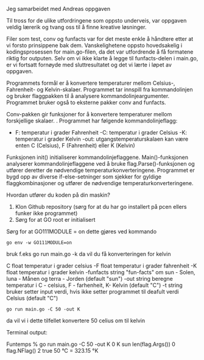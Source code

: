 Jeg samarbeidet med Andreas oppgaven

Til tross for de ulike utfordringene som oppsto underveis, var oppgaven veldig lærerik og tvang oss til å finne kreative løsninger.

Filer som test, conv og funfacts var for det meste enkle å håndtere etter at vi forsto prinsippene bak dem. Vanskelighetene oppsto hovedsakelig i kodingsprosessen for main.go-filen, da det var utfordrende å få formatene riktig for outputen. Selv om vi ikke klarte å legge til funfacts-delen i main.go, er vi fortsatt fornøyde med sluttresultatet og det vi lærte i løpet av oppgaven.

Programmets formål er å konvertere temperaturer mellom Celsius-, Fahrenheit- og Kelvin-skalaer. Programmet tar innspill fra kommandolinjen og bruker flaggpakken til å analysere kommandolinjeargumenter. Programmet bruker også to eksterne pakker conv and funfacts.

Conv-pakken gir funksjoner for å konvertere temperaturer mellom forskjellige skalaer. . Programmet har følgende kommandolinjeflagg:

- F: temperatur i grader Fahrenheit
-C: temperatur i grader Celsius
-K: temperatur i grader Kelvin
-out: utgangstemperaturskalaen kan være enten C (Celsius), F (Fahrenheit) eller K (Kelvin)

Funksjonen init() initialiserer kommandolinjeflaggene. Main()-funksjonen analyserer kommandolinjeflaggene ved å bruke flag.Parse()-funksjonen og utfører deretter de nødvendige temperaturkonverteringene. Programmet er bygd opp av diverse if-else-setninger som sjekker for gyldige flaggkombinasjoner og utfører de nødvendige temperaturkonverteringene.

Hvordan utfører du koden på din maskin?

1. Klon Github repository (sørg for at du har go installert på pcen ellers funker ikke programmet)
2. Sørg for at GO root er initialisert

Sørg for at GO111MODULE = on dette gjøres ved kommando

`go env -w GO111MODULE=on`

bruk f.eks go run main.go -k da vil du få konverteringen for kelvin

C float
temperatur i grader celsius
-F float
temperatur i grader fahrenheit
-K float
temperatur i grader kelvin
-funfacts string
"fun-facts" om sun - Solen, luna - Månen og terra - Jorden (default "sun")
-out string
beregne temperatur i C - celsius, F - farhenheit, K- Kelvin (default "C")
-t string
bruker setter input verdi, hvis ikke setter programmet til deafult verdi Celsius (default "C")

`go run main.go -C 50 -out K`

da vil vi i dette tilfellet konvertere 50 celius om til kelvin

Terminal output:

Funtemps % go run main.go -C 50 -out K
0 K sun
len(flag.Args()) 0
flag.NFlag() 2
true
50 °C = 323.15 °K

‌
